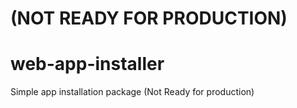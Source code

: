 # (NOT READY FOR PRODUCTION)
# web-app-installer
Simple app installation package
(Not Ready for production)